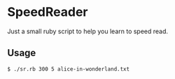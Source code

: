 # SpeedReader
Just a small ruby script to help you learn to speed read.

## Usage

```
$ ./sr.rb 300 5 alice-in-wonderland.txt
```
